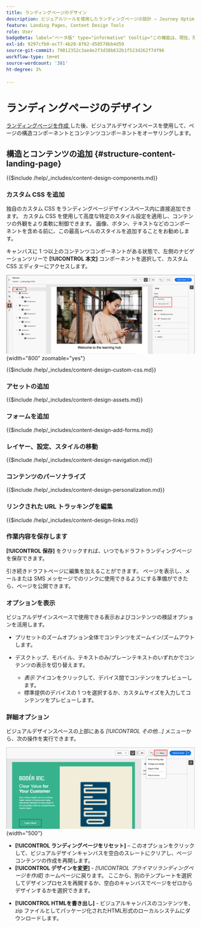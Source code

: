 ```yaml
---
title: ランディングページのデザイン
description: ビジュアルツールを使用したランディングページの設計 – Journey Optimizer B2B editionで、アカウントジャーニー用のコンテンツコンポーネント、フォーム、カスタム CSS、パーソナライゼーションおよびデバイスプレビューを追加します。
feature: Landing Pages, Content Design Tools
role: User
badgeBeta: label="ベータ版" type="informative" tooltip="この機能は、現在、限定ベータ版リリース中です"
exl-id: 9297cfb0-ec77-4b20-8f62-d50578bb4d59
source-git-commit: 79012352c3ae4e2f3d38b632b1f523d262f74f96
workflow-type: tm+mt
source-wordcount: '381'
ht-degree: 3%

---
```


# ランディングページのデザイン

[&#x200B; ランディングページを作成 &#x200B;](./landing-pages.md#create-a-landing-page) した後、ビジュアルデザインスペースを使用して、ページの構造コンポーネントとコンテンツコンポーネントをオーサリングします。

## 構造とコンテンツの追加 {#structure-content-landing-page}

{{$include /help/_includes/content-design-components.md}}

### カスタム CSS を追加

独自のカスタム CSS をランディングページデザインスペース内に直接追加できます。 カスタム CSS を使用して高度な特定のスタイル設定を適用し、コンテンツの外観をより柔軟に制御できます。 画像、ボタン、テキストなどのコンポーネントを含める前に、この最高レベルのスタイルを追加することをお勧めします。

キャンバスに 1 つ以上のコンテンツコンポーネントがある状態で、左側のナビゲーションツリーで **[!UICONTROL 本文]** コンポーネントを選択して、カスタム CSS エディターにアクセスします。

![&#x200B; 本文スタイルへのアクセス &#x200B;](./assets/landing-page-body-styles-css.png){width="800" zoomable="yes"}

{{$include /help/_includes/content-design-custom-css.md}}

### アセットの追加

{{$include /help/_includes/content-design-assets.md}}

### フォームを追加

{{$include /help/_includes/content-design-add-forms.md}}

### レイヤー、設定、スタイルの移動

{{$include /help/_includes/content-design-navigation.md}}

### コンテンツのパーソナライズ

{{$include /help/_includes/content-design-personalization.md}}

### リンクされた URL トラッキングを編集

{{$include /help/_includes/content-design-links.md}}

### 作業内容を保存します

**[!UICONTROL 保存]** をクリックすれば、いつでもドラフトランディングページを保存できます。

引き続きドラフトページに編集を加えることができます。 ページを表示し、メールまたは SMS メッセージでのリンクに使用できるようにする準備ができたら、ページを公開できます。

### オプションを表示

ビジュアルデザインスペースで使用できる表示およびコンテンツの検証オプションを活用します。

* プリセットのズームオプション全体でコンテンツをズームイン/ズームアウトします。

* デスクトップ、モバイル、テキストのみ/プレーンテキストのいずれかでコンテンツの表示を切り替えます。
   * _表示_ アイコンをクリックして、デバイス間でコンテンツをプレビューします。
   * 標準提供のデバイスの 1 つを選択するか、カスタムサイズを入力してコンテンツをプレビューします。

### 詳細オプション

ビジュアルデザインスペースの上部にある _[!UICONTROL その他…]_ メニューから、次の操作を実行できます。

![&#x200B; 「詳細」をクリックしてテンプレートアクションにアクセス &#x200B;](./assets/landing-page-designer-more-menu.png){width="500"}

* **[!UICONTROL ランディングページをリセット]** – このオプションをクリックして、ビジュアルデザインキャンバスを空白のスレートにクリアし、ページコンテンツの作成を再開します。
* **[!UICONTROL デザインを変更]** - _[!UICONTROL プライマリランディングページを作成]_ ホームページに戻ります。 ここから、別のテンプレートを選択してデザインプロセスを再開するか、空白のキャンバスでページをゼロからデザインするかを選択できます。
<!--- * **[!UICONTROL Save as content template]** - Save the page body as a landing page template to be reused across multiple landing pages. You provide a name and description for the template and save it to the list of saved  landing page templates. -->
* **[!UICONTROL HTMLを書き出し]** - ビジュアルキャンバスのコンテンツを、zip ファイルとしてパッケージ化されたHTML形式のローカルシステムにダウンロードします。
